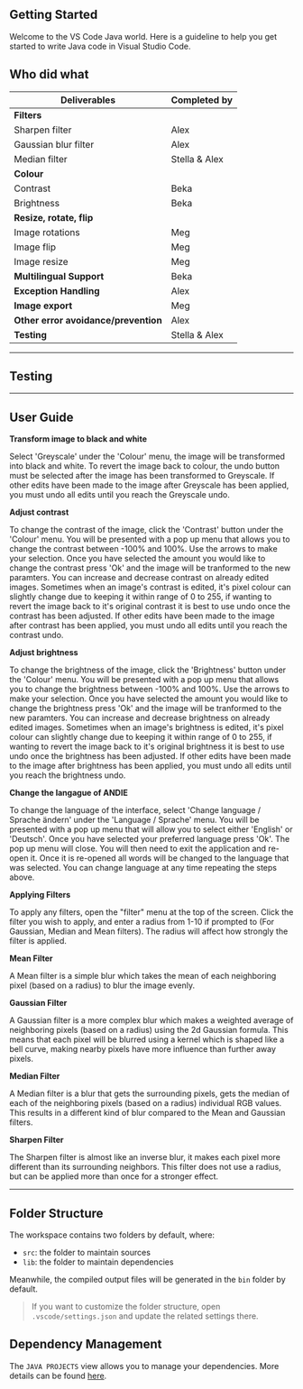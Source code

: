 ## Getting Started

Welcome to the VS Code Java world. Here is a guideline to help you get started to write Java code in Visual Studio Code.

## Who did what

| Deliverables                         | Completed by  |
| ------------------------------------ | ------------- |
| **Filters**                          |               |
| Sharpen filter                       | Alex          |
| Gaussian blur filter                 | Alex          |
| Median filter                        | Stella & Alex |
| **Colour**                           |               |
| Contrast                             | Beka          |
| Brightness                           | Beka          |
| **Resize, rotate, flip**             |               |
| Image rotations                      | Meg           |
| Image flip                           | Meg           |
| Image resize                         | Meg           |
| **Multilingual Support**             | Beka          |
| **Exception Handling**               | Alex          |
| **Image export**                     | Meg           |
| **Other error avoidance/prevention** | Alex          |
| **Testing**                          | Stella & Alex |

---

## Testing

---

## User Guide

**Transform image to black and white**

Select 'Greyscale' under the 'Colour' menu, the image will be transformed into black and white. To revert the image back to colour, the undo button must be selected after the image has been transformed to Greyscale. If other edits have been made to the image after Greyscale has been applied, you must undo all edits until you reach the Greyscale undo.

**Adjust contrast**

To change the contrast of the image, click the 'Contrast' button under the 'Colour' menu. You will be presented with a pop up menu that allows you to change the contrast between -100% and 100%. Use the arrows to make your selection. Once you have selected the amount you would like to change the contrast press 'Ok' and the image will be tranformed to the new paramters. You can increase and decrease contrast on already edited images. Sometimes when an image's contrast is edited, it's pixel colour can slightly change due to keeping it within range of 0 to 255, if wanting to revert the image back to it's original contrast it is best to use undo once the contrast has been adjusted. If other edits have been made to the image after contrast has been applied, you must undo all edits until you reach the contrast undo.

**Adjust brightness**

To change the brightness of the image, click the 'Brightness' button under the 'Colour' menu. You will be presented with a pop up menu that allows you to change the brightness between -100% and 100%. Use the arrows to make your selection. Once you have selected the amount you would like to change the brightness press 'Ok' and the image will be tranformed to the new paramters. You can increase and decrease brightness on already edited images. Sometimes when an image's brightness is edited, it's pixel colour can slightly change due to keeping it within range of 0 to 255, if wanting to revert the image back to it's original brightness it is best to use undo once the brightness has been adjusted. If other edits have been made to the image after brightness has been applied, you must undo all edits until you reach the brightness undo.

**Change the langague of ANDIE**

To change the language of the interface, select 'Change language / Sprache ändern' under the 'Language / Sprache' menu. You will be presented with a pop up menu that will allow you to select either 'English' or 'Deutsch'. Once you have selected your preferred language press 'Ok'. The pop up menu will close. You will then need to exit the application and re-open it. Once it is re-opened all words will be changed to the language that was selected. You can change language at any time repeating the steps above.

**Applying Filters**

To apply any filters, open the "filter" menu at the top of the screen. Click the filter you wish to apply, and enter a radius from 1-10 if prompted to (For Gaussian, Median and Mean filters). The radius will affect how strongly the filter is applied.

**Mean Filter**

A Mean filter is a simple blur which takes the mean of each neighboring pixel (based on a radius) to blur the image evenly.

**Gaussian Filter**

A Gaussian filter is a more complex blur which makes a weighted average of neighboring pixels (based on a radius) using the 2d Gaussian formula. This means that each pixel will be blurred using a kernel which is shaped like a bell curve, making nearby pixels have more influence than further away pixels.

**Median Filter**

A Median filter is a blur that gets the surrounding pixels, gets the median of each of the neighboring pixels (based on a radius) individual RGB values. This results in a different kind of blur compared to the Mean and Gaussian filters.

**Sharpen Filter**

The Sharpen filter is almost like an inverse blur, it makes each pixel more different than its surrounding neighbors. This filter does not use a radius, but can be applied more than once for a stronger effect.

---

## Folder Structure

The workspace contains two folders by default, where:

- `src`: the folder to maintain sources
- `lib`: the folder to maintain dependencies

Meanwhile, the compiled output files will be generated in the `bin` folder by default.

> If you want to customize the folder structure, open `.vscode/settings.json` and update the related settings there.

## Dependency Management

The `JAVA PROJECTS` view allows you to manage your dependencies. More details can be found [here](https://github.com/microsoft/vscode-java-dependency#manage-dependencies).
